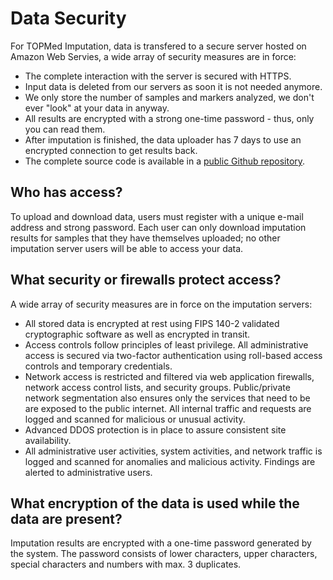 # Data Security

For TOPMed Imputation, data is transfered to a secure server hosted on Amazon Web Servies, a wide array of security measures are in force:

- The complete interaction with the server is secured with HTTPS.
- Input data is deleted from our servers as soon it is not needed anymore.
- We only store the number of samples and markers analyzed, we don't ever "look" at your data in anyway.
- All results are encrypted with a strong one-time password - thus, only you can read them.
- After imputation is finished, the data uploader has 7 days to use an encrypted connection to get results back.
- The complete source code is available in a [public Github repository](https://github.com/genepi/imputationserver/tree/qc-refactoring).


## Who has access?

To upload and download data, users must register with a unique e-mail address and strong password. Each user can only download imputation results for samples that they have themselves uploaded; no other imputation server users will be able to access your data.


## What security or firewalls protect access?

A wide array of security measures are in force on the imputation servers:

-	All stored data is encrypted at rest using FIPS 140-2 validated cryptographic software as well as encrypted in transit.
-	Access controls follow principles of least privilege. All administrative access is secured via two-factor authentication using roll-based access controls and temporary credentials.
-	Network access is restricted and filtered via web application firewalls, network access control lists, and security groups. Public/private network segmentation also ensures only the services that need to be are exposed to the public internet. All internal traffic and requests are logged and scanned for malicious or unusual activity.
-	Advanced DDOS protection is in place to assure consistent site availability.
-	All administrative user activities, system activities, and network traffic is logged and scanned for anomalies and malicious activity. Findings are alerted to administrative users.


## What encryption of the data is used while the data are present?

Imputation results are encrypted with a one-time password generated by the system. The password consists of lower characters, upper characters, special characters and numbers with max. 3 duplicates.
